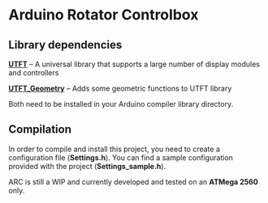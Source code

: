 # Arduino Rotator Controlbox

## Library dependencies

[**UTFT**](http://www.rinkydinkelectronics.com/library.php?id=51) – A universal library that supports a large number of display modules and controllers

[**UTFT_Geometry**](http://www.rinkydinkelectronics.com/library.php?id=59) – Adds some geometric functions to UTFT library

Both need to be installed in your Arduino compiler library directory.

## Compilation

In order to compile and install this project, you need to create a configuration file (**Settings.h**). You can find a sample configuration provided with the project (**Settings_sample.h**).

ARC is still a WIP and currently developed and tested on an **ATMega 2560** only.
